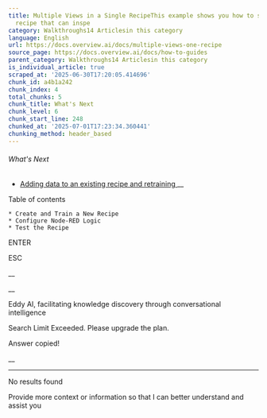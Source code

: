 ```yaml
---
title: Multiple Views in a Single RecipeThis example shows you how to set up a single
  recipe that can inspe
category: Walkthroughs14 Articlesin this category
language: English
url: https://docs.overview.ai/docs/multiple-views-one-recipe
source_page: https://docs.overview.ai/docs/how-to-guides
parent_category: Walkthroughs14 Articlesin this category
is_individual_article: true
scraped_at: '2025-06-30T17:20:05.414696'
chunk_id: a4b1a242
chunk_index: 4
total_chunks: 5
chunk_title: What's Next
chunk_level: 6
chunk_start_line: 248
chunked_at: '2025-07-01T17:23:34.360441'
chunking_method: header_based
---
```


###### What's Next

  * [ Adding data to an existing recipe and retraining ](/docs/adding-data-to-an-existing-recipe-and-retraining) __



Table of contents

    * Create and Train a New Recipe 
    * Configure Node-RED Logic 
    * Test the Recipe 



ENTER

ESC

 __

__

Eddy AI, facilitating knowledge discovery through conversational intelligence

Search Limit Exceeded. Please upgrade the plan.

Answer copied\!

__

__ __

No results found

Provide more context or information so that I can better understand and assist you
